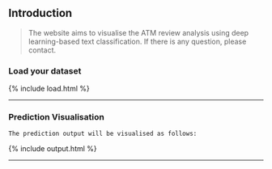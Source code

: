 ## Introduction
> The website aims to visualise the ATM review analysis using deep learning-based text classification.
> If there is any question, please contact. 

### Load your dataset
{% include load.html %}

* * *

### Prediction Visualisation
```
The prediction output will be visualised as follows:
```

{% include output.html %}

* * *
